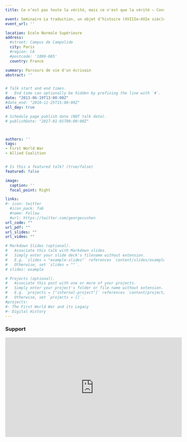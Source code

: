```yaml
---
title: Ce n’est pas toute la vérité, mais ce n'est que la vérité – Constructions internes et externes de la ﬁgure du passant translinguistique et transculturel. Le cas André Maurois

event: Seminaire La traduction, un objet d’histoire (XVIIIe–XXIe siècles)
event_url: ''

location: Ecole Normale Supérieure
address:
  #street: Campus de Campolide
  city: Paris
  #region: CA
  #postcode: '1099-085'
  country: France

summary: Parcours de vie d'un écrivain
abstract: ''


# Talk start and end times.
#   End time can optionally be hidden by prefixing the line with `#`.
date: "2013-06-19T13:00:00Z"
#date_end: "2010-11-25T15:00:00Z"
all_day: true

# Schedule page publish date (NOT talk date).
# publishDate: "2017-01-01T00:00:00Z"



authors: ''
tags: 
- First World War
- Allied Coalition


# Is this a featured talk? (true/false)
featured: false

image:
  caption: ''
  focal_point: Right

links:
#- icon: twitter
  #icon_pack: fab
  #name: Follow
  #url: https://twitter.com/georgecushen
url_code: ""
url_pdf: ""
url_slides: ""
url_video: ""

# Markdown Slides (optional).
#   Associate this talk with Markdown slides.
#   Simply enter your slide deck's filename without extension.
#   E.g. `slides = "example-slides"` references `content/slides/example-slides.md`.
#   Otherwise, set `slides = ""`.
# slides: example

# Projects (optional).
#   Associate this post with one or more of your projects.
#   Simply enter your project's folder or file name without extension.
#   E.g. `projects = ["internal-project"]` references `content/project/deep-learning/index.md`.
#   Otherwise, set `projects = []`.
#projects:
#- The First World War and its Legacy
#- Digital History
---
```


### Support

<iframe src="https://prezi.com/embed/xq4dlcl08oeo/" id="iframe_container" frameborder="0" webkitallowfullscreen="" mozallowfullscreen="" allowfullscreen="" allow="autoplay; fullscreen" height="315" width="560"></iframe>